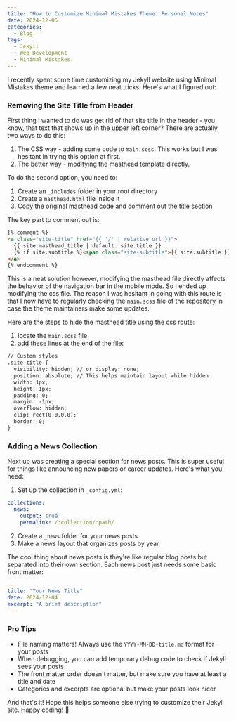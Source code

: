 ```yaml
---
title: "How to Customize Minimal Mistakes Theme: Personal Notes"
date: 2024-12-05
categories:
  - Blog
tags:
  - Jekyll
  - Web Development
  - Minimal Mistakes
---
```


I recently spent some time customizing my Jekyll website using Minimal Mistakes theme and learned a few neat tricks. Here's what I figured out:

### Removing the Site Title from Header

First thing I wanted to do was get rid of that site title in the header - you know, that text that shows up in the upper left corner? There are actually two ways to do this:

1. The CSS way - adding some code to `main.scss`. This works but I was hesitant in trying this option at first.
2. The better way - modifying the masthead template directly.

To do the second option, you need to:
1. Create an `_includes` folder in your root directory
2. Create a `masthead.html` file inside it
3. Copy the original masthead code and comment out the title section

The key part to comment out is:
```html
{% comment %}
<a class="site-title" href="{{ '/' | relative_url }}">
  {{ site.masthead_title | default: site.title }}
  {% if site.subtitle %}<span class="site-subtitle">{{ site.subtitle }}</span>{% endif %}
</a>
{% endcomment %}
```

This is a neat solution however, modifying the masthead file directly affects the behavior of the navigation bar in the mobile mode. So I ended up modifying the css file. The reason I was hesitant in going with this route is that I now have to regularly checking the `main.scss` file of the repository in case the theme maintainers make some updates.

Here are the steps to hide the masthead title using the css route:
1. locate the `main.scss` file
2. add these lines at the end of the file:

```html
// Custom styles
.site-title {
  visibility: hidden; // or display: none;
  position: absolute; // This helps maintain layout while hidden
  width: 1px;
  height: 1px;
  padding: 0;
  margin: -1px;
  overflow: hidden;
  clip: rect(0,0,0,0);
  border: 0;
}
```

### Adding a News Collection

Next up was creating a special section for news posts. This is super useful for things like announcing new papers or career updates. Here's what you need:

1. Set up the collection in `_config.yml`:
```yaml
collections:
  news:
    output: true
    permalink: /:collection/:path/
```

2. Create a `_news` folder for your news posts
3. Make a news layout that organizes posts by year

The cool thing about news posts is they're like regular blog posts but separated into their own section. Each news post just needs some basic front matter:
```yaml
---
title: "Your News Title"
date: 2024-12-04
excerpt: "A brief description"
---
```

### Pro Tips

- File naming matters! Always use the `YYYY-MM-DD-title.md` format for your posts
- When debugging, you can add temporary debug code to check if Jekyll sees your posts
- The front matter order doesn't matter, but make sure you have at least a title and date
- Categories and excerpts are optional but make your posts look nicer

And that's it! Hope this helps someone else trying to customize their Jekyll site. Happy coding! 🚀
